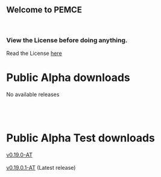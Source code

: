 ## Welcome to PEMCE
<br/>

### View the License before doing anything.

Read the License [here](https://github.com/AquaQuokka/pemce/blob/main/LICENSE)

# Public Alpha downloads
No available releases <br/>
<br/>
<br/>
<br/>
# Public Alpha Test downloads
[v0.19.0-AT](https://github.com/AquaQuokka/pemce/releases/tag/PEMCE-Alpha-Test-ONE) <br/>
<br/>
[v0.19.0.1-AT](https://github.com/AquaQuokka/pemce/releases/tag/PEMCE-Alpha-Test-TWO) (Latest release)
